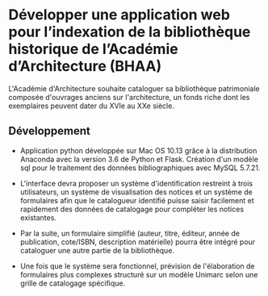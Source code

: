 # Développer une application web pour l’indexation de la bibliothèque historique de l’Académie d’Architecture (BHAA)

L'Académie d'Architecture souhaite cataloguer sa bibliothèque patrimoniale composée d'ouvrages anciens sur l'architecture, un fonds riche dont les exemplaires peuvent dater du XVIe au XXe siècle.

## Développement
- Application python développée sur Mac OS 10.13 grâce à la distribution Anaconda avec la version 3.6 de Python et Flask.
Création d'un modèle sql pour le traitement des données bibliographiques avec MySQL 5.7.21.

- L'interface devra proposer un système d'identification restreint à trois utilisateurs, un système de visualisation des notices et un système de formulaires afin que le catalogueur identifié puisse saisir facilement et rapidement des données de catalogage pour compléter les notices existantes.

- Par la suite, un formulaire simplifié (auteur, titre, éditeur, année de publication, cote/ISBN, description matérielle) pourra être intégré pour cataloguer une autre partie de la bibliothèque.

- Une fois que le système sera fonctionnel, prévision de l'élaboration de formulaires plus complexes structuré sur un modèle Unimarc selon une grille de catalogage spécifique.
